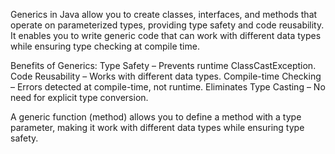 Generics in Java allow you to create classes, interfaces, and methods that
operate on parameterized types, providing type safety and code reusability.
It enables you to write generic code that can work with different data types
while ensuring type checking at compile time.

Benefits of Generics:
    Type Safety – Prevents runtime ClassCastException.
    Code Reusability – Works with different data types.
    Compile-time Checking – Errors detected at compile-time, not runtime.
    Eliminates Type Casting – No need for explicit type conversion.

A generic function (method) allows you to define a method with a type parameter,
making it work with different data types while ensuring type safety.
